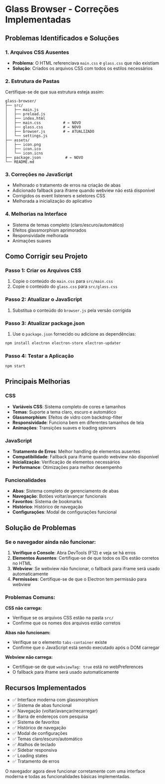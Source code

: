 # Glass Browser - Correções Implementadas

## Problemas Identificados e Soluções

### 1. **Arquivos CSS Ausentes**
- **Problema**: O HTML referenciava `main.css` e `glass.css` que não existiam
- **Solução**: Criados os arquivos CSS com todos os estilos necessários

### 2. **Estrutura de Pastas**
Certifique-se de que sua estrutura esteja assim:
```
glass-browser/
├── src/
│   ├── main.js
│   ├── preload.js
│   ├── index.html
│   ├── main.css          # ← NOVO
│   ├── glass.css         # ← NOVO
│   ├── browser.js        # ← ATUALIZADO
│   └── settings.js
├── assets/
│   ├── icon.png
│   ├── icon.ico
│   └── icon.icns
├── package.json           # ← NOVO
└── README.md
```

### 3. **Correções no JavaScript**
- Melhorado o tratamento de erros na criação de abas
- Adicionado fallback para iframe quando webview não está disponível
- Corrigidos os event listeners e seletores CSS
- Melhorada a inicialização do aplicativo

### 4. **Melhorias na Interface**
- Sistema de temas completo (claro/escuro/automático)
- Efeitos glassmorphism aprimorados
- Responsividade melhorada
- Animações suaves

## Como Corrigir seu Projeto

### Passo 1: Criar os Arquivos CSS
1. Copie o conteúdo do `main.css` para `src/main.css`
2. Copie o conteúdo do `glass.css` para `src/glass.css`

### Passo 2: Atualizar o JavaScript
1. Substitua o conteúdo do `browser.js` pela versão corrigida

### Passo 3: Atualizar package.json
1. Use o `package.json` fornecido ou adicione as dependências:
```bash
npm install electron electron-store electron-updater
```

### Passo 4: Testar a Aplicação
```bash
npm start
```

## Principais Melhorias

### CSS
- **Variáveis CSS**: Sistema completo de cores e tamanhos
- **Temas**: Suporte a tema claro, escuro e automático
- **Glassmorphism**: Efeitos de vidro com backdrop-filter
- **Responsividade**: Funciona bem em diferentes tamanhos de tela
- **Animações**: Transições suaves e loading spinners

### JavaScript
- **Tratamento de Erros**: Melhor handling de elementos ausentes
- **Compatibilidade**: Fallback para iframe quando webview não disponível
- **Inicialização**: Verificação de elementos necessários
- **Performance**: Otimizações para melhor desempenho

### Funcionalidades
- **Abas**: Sistema completo de gerenciamento de abas
- **Navegação**: Botões voltar/avançar funcionais
- **Favoritos**: Sistema de bookmarks
- **Histórico**: Histórico de navegação
- **Configurações**: Modal de configurações funcional

## Solução de Problemas

### Se o navegador ainda não funcionar:

1. **Verifique o Console**: Abra DevTools (F12) e veja se há erros
2. **Elementos Ausentes**: Certifique-se de que todos os IDs estão corretos no HTML
3. **Webview**: Se webview não funcionar, o fallback para iframe será usado automaticamente
4. **Permissões**: Certifique-se de que o Electron tem permissão para webview

### Problemas Comuns:

**CSS não carrega:**
- Verifique se os arquivos CSS estão na pasta `src/`
- Confirme que os nomes dos arquivos estão corretos

**Abas não funcionam:**
- Verifique se o elemento `tabs-container` existe
- Confirme que o JavaScript está sendo executado após o DOM carregar

**Webview não carrega:**
- Certifique-se de que `webviewTag: true` está no webPreferences
- O fallback para iframe será usado automaticamente

## Recursos Implementados

- ✅ Interface moderna com glassmorphism
- ✅ Sistema de abas funcional
- ✅ Navegação (voltar/avançar/recarregar)
- ✅ Barra de endereços com pesquisa
- ✅ Sistema de favoritos
- ✅ Histórico de navegação
- ✅ Modal de configurações
- ✅ Temas claro/escuro/automático
- ✅ Atalhos de teclado
- ✅ Sidebar responsiva
- ✅ Loading states
- ✅ Tratamento de erros

O navegador agora deve funcionar corretamente com uma interface moderna e todas as funcionalidades básicas implementadas.
